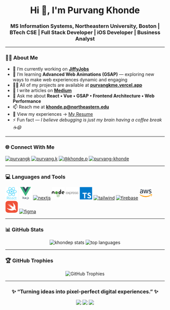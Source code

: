 <h1 align="center">Hi 👋, I'm Purvang Khonde</h1>
<h3 align="center">MS Information Systems, Northeastern University, Boston | BTech CSE | Full Stack Developer | iOS Developer | Business Analyst</h3>


---

### 👨‍💻 About Me

- 🔭 I’m currently working on **[JiffyJobs](https://github.com/priyank-neu/JiffyJobs)**
- 🌱 I’m learning **Advanced Web Animations (GSAP)** — exploring new ways to make web experiences dynamic and engaging
- 👨‍💻 All of my projects are available at **[purvangkme.vercel.app](https://purvangkme.vercel.app/)**
- 📝 I write articles on **[Medium](https://medium.com/@khonde.p)**
- 💬 Ask me about **React • Vue • GSAP • Frontend Architecture • Web Performance**
- 📫 Reach me at **khonde.p@northeastern.edu**
- 📄 View my experiences → [My Resume](https://northeastern-my.sharepoint.com/:w:/r/personal/khonde_p_northeastern_edu/Documents/PURVANG%20KHONDE.docx?d=w2af2df70ea6240ac9f72c3a90220cd8a&csf=1&web=1&e=IjYVcX)
- ⚡ Fun fact — *I believe debugging is just my brain having a coffee break ☕😄*

---

### 🌐 Connect With Me
<p align="left">
  <a href="https://linkedin.com/in/purvangk" target="blank"><img align="center" src="https://raw.githubusercontent.com/rahuldkjain/github-profile-readme-generator/master/src/images/icons/Social/linked-in-alt.svg" alt="purvangk" height="30" width="40" /></a>
  <a href="https://instagram.com/purvang.k" target="blank"><img align="center" src="https://raw.githubusercontent.com/rahuldkjain/github-profile-readme-generator/master/src/images/icons/Social/instagram.svg" alt="purvang.k" height="30" width="40" /></a>
  <a href="https://medium.com/@khonde.p" target="blank"><img align="center" src="https://raw.githubusercontent.com/rahuldkjain/github-profile-readme-generator/master/src/images/icons/Social/medium.svg" alt="@khonde.p" height="30" width="40" /></a>
  <a href="https://www.youtube.com/@Purvang-Khonde" target="blank"><img align="center" src="https://raw.githubusercontent.com/rahuldkjain/github-profile-readme-generator/master/src/images/icons/Social/youtube.svg" alt="purvang-khonde" height="30" width="40" /></a>
</p>

---

### 💻 Languages and Tools
<p align="left">
  <a href="https://reactjs.org/" target="_blank" rel="noreferrer"><img src="https://raw.githubusercontent.com/devicons/devicon/master/icons/react/react-original-wordmark.svg" alt="react" width="40" height="40"/></a>
  <a href="https://vuejs.org/" target="_blank" rel="noreferrer"><img src="https://raw.githubusercontent.com/devicons/devicon/master/icons/vuejs/vuejs-original-wordmark.svg" alt="vuejs" width="40" height="40"/></a>
  <a href="https://nextjs.org/" target="_blank" rel="noreferrer"><img src="https://cdn.worldvectorlogo.com/logos/nextjs-2.svg" alt="nextjs" width="40" height="40"/></a>
  <a href="https://nodejs.org/" target="_blank" rel="noreferrer"><img src="https://raw.githubusercontent.com/devicons/devicon/master/icons/nodejs/nodejs-original-wordmark.svg" alt="nodejs" width="40" height="40"/></a>
  <a href="https://expressjs.com" target="_blank" rel="noreferrer"><img src="https://raw.githubusercontent.com/devicons/devicon/master/icons/express/express-original-wordmark.svg" alt="express" width="40" height="40"/></a>
  <a href="https://www.typescriptlang.org/" target="_blank" rel="noreferrer"><img src="https://raw.githubusercontent.com/devicons/devicon/master/icons/typescript/typescript-original.svg" alt="typescript" width="40" height="40"/></a>
  <a href="https://tailwindcss.com/" target="_blank" rel="noreferrer"><img src="https://www.vectorlogo.zone/logos/tailwindcss/tailwindcss-icon.svg" alt="tailwind" width="40" height="40"/></a>
  <a href="https://firebase.google.com/" target="_blank" rel="noreferrer"><img src="https://www.vectorlogo.zone/logos/firebase/firebase-icon.svg" alt="firebase" width="40" height="40"/></a>
  <a href="https://aws.amazon.com/" target="_blank" rel="noreferrer"><img src="https://raw.githubusercontent.com/devicons/devicon/master/icons/amazonwebservices/amazonwebservices-original-wordmark.svg" alt="aws" width="40" height="40"/></a>
  <a href="https://developer.apple.com/swift/" target="_blank" rel="noreferrer"><img src="https://raw.githubusercontent.com/devicons/devicon/master/icons/swift/swift-original.svg" alt="swift" width="40" height="40"/></a>
  <a href="https://www.figma.com/" target="_blank" rel="noreferrer"><img src="https://www.vectorlogo.zone/logos/figma/figma-icon.svg" alt="figma" width="40" height="40"/></a>
</p>

---

### 📊 GitHub Stats
<p align="center">
  <img src="https://github-readme-stats.vercel.app/api?username=khondep&show_icons=true&theme=tokyonight" alt="khondep stats" width="49%" />
  <img src="https://github-readme-stats.vercel.app/api/top-langs?username=khondep&layout=compact&theme=tokyonight" alt="top languages" width="49%" />
</p>

---

### 🏆 GitHub Trophies
<p align="center">
  <img src="https://github-profile-trophy.vercel.app/?username=khondep&theme=dracula&margin-w=15&margin-h=15" alt="GitHub Trophies" />
</p>

---


<h3 align="center">✨ “Turning ideas into pixel-perfect digital experiences.” ✨</h3>

<p align="center">
  <a href="https://purvangkme.vercel.app/"><img src="https://img.shields.io/badge/🌐 Visit My Portfolio-000?style=for-the-badge&logo=firefox&logoColor=white" /></a>
  <a href="https://linkedin.com/in/purvangk"><img src="https://img.shields.io/badge/LinkedIn-0077B5?style=for-the-badge&logo=linkedin&logoColor=white" /></a>
  <a href="https://medium.com/@khonde.p"><img src="https://img.shields.io/badge/Medium-000000?style=for-the-badge&logo=medium&logoColor=white" /></a>
</p>
